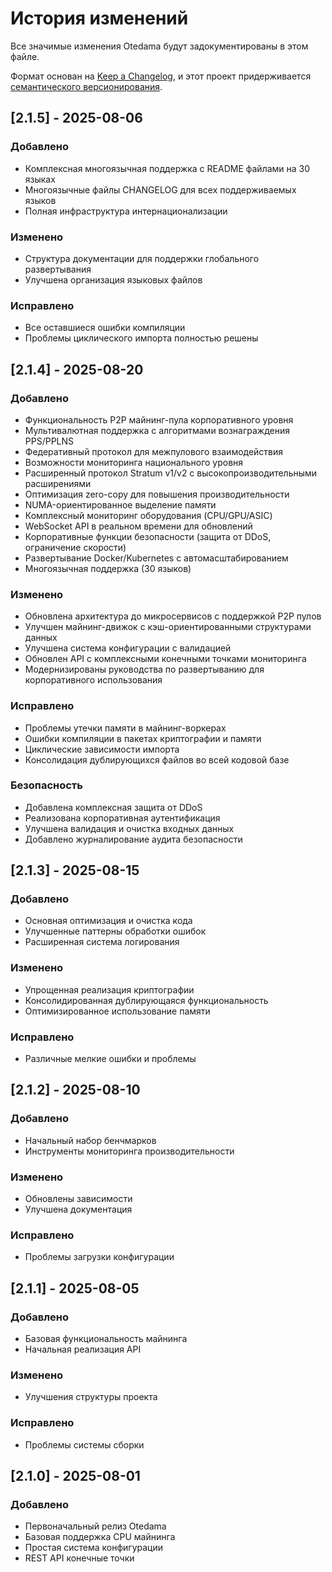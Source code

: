 # История изменений

Все значимые изменения Otedama будут задокументированы в этом файле.

Формат основан на [Keep a Changelog](https://keepachangelog.com/ru/1.0.0/),
и этот проект придерживается [семантического версионирования](https://semver.org/lang/ru/).

## [2.1.5] - 2025-08-06

### Добавлено
- Комплексная многоязычная поддержка с README файлами на 30 языках
- Многоязычные файлы CHANGELOG для всех поддерживаемых языков
- Полная инфраструктура интернационализации

### Изменено
- Структура документации для поддержки глобального развертывания
- Улучшена организация языковых файлов

### Исправлено
- Все оставшиеся ошибки компиляции
- Проблемы циклического импорта полностью решены

## [2.1.4] - 2025-08-20

### Добавлено
- Функциональность P2P майнинг-пула корпоративного уровня
- Мультивалютная поддержка с алгоритмами вознаграждения PPS/PPLNS
- Федеративный протокол для межпулового взаимодействия
- Возможности мониторинга национального уровня
- Расширенный протокол Stratum v1/v2 с высокопроизводительными расширениями
- Оптимизация zero-copy для повышения производительности
- NUMA-ориентированное выделение памяти
- Комплексный мониторинг оборудования (CPU/GPU/ASIC)
- WebSocket API в реальном времени для обновлений
- Корпоративные функции безопасности (защита от DDoS, ограничение скорости)
- Развертывание Docker/Kubernetes с автомасштабированием
- Многоязычная поддержка (30 языков)

### Изменено
- Обновлена архитектура до микросервисов с поддержкой P2P пулов
- Улучшен майнинг-движок с кэш-ориентированными структурами данных
- Улучшена система конфигурации с валидацией
- Обновлен API с комплексными конечными точками мониторинга
- Модернизированы руководства по развертыванию для корпоративного использования

### Исправлено
- Проблемы утечки памяти в майнинг-воркерах
- Ошибки компиляции в пакетах криптографии и памяти
- Циклические зависимости импорта
- Консолидация дублирующихся файлов во всей кодовой базе

### Безопасность
- Добавлена комплексная защита от DDoS
- Реализована корпоративная аутентификация
- Улучшена валидация и очистка входных данных
- Добавлено журналирование аудита безопасности

## [2.1.3] - 2025-08-15

### Добавлено
- Основная оптимизация и очистка кода
- Улучшенные паттерны обработки ошибок
- Расширенная система логирования

### Изменено
- Упрощенная реализация криптографии
- Консолидированная дублирующаяся функциональность
- Оптимизированное использование памяти

### Исправлено
- Различные мелкие ошибки и проблемы

## [2.1.2] - 2025-08-10

### Добавлено
- Начальный набор бенчмарков
- Инструменты мониторинга производительности

### Изменено
- Обновлены зависимости
- Улучшена документация

### Исправлено
- Проблемы загрузки конфигурации

## [2.1.1] - 2025-08-05

### Добавлено
- Базовая функциональность майнинга
- Начальная реализация API

### Изменено
- Улучшения структуры проекта

### Исправлено
- Проблемы системы сборки

## [2.1.0] - 2025-08-01

### Добавлено
- Первоначальный релиз Otedama
- Базовая поддержка CPU майнинга
- Простая система конфигурации
- REST API конечные точки